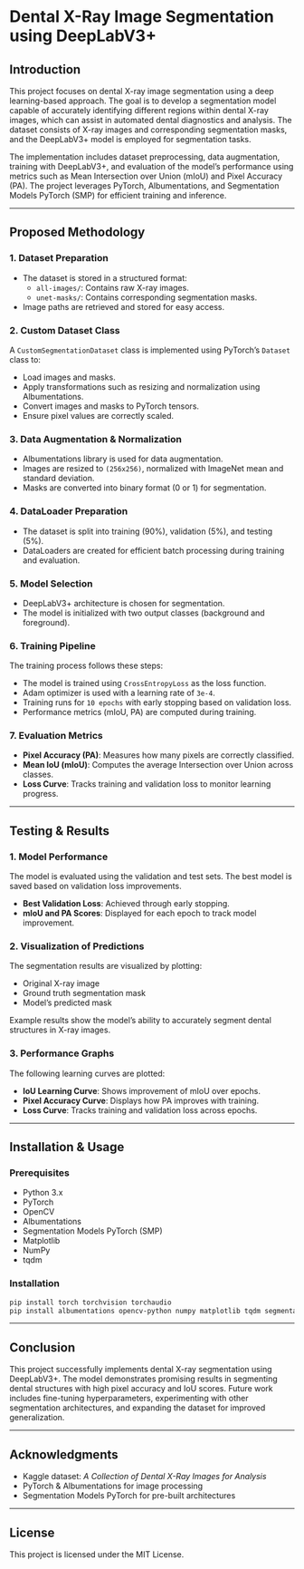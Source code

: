 # Dental X-Ray Image Segmentation using DeepLabV3+

## Introduction

This project focuses on dental X-ray image segmentation using a deep learning-based approach. The goal is to develop a segmentation model capable of accurately identifying different regions within dental X-ray images, which can assist in automated dental diagnostics and analysis. The dataset consists of X-ray images and corresponding segmentation masks, and the DeepLabV3+ model is employed for segmentation tasks.

The implementation includes dataset preprocessing, data augmentation, training with DeepLabV3+, and evaluation of the model’s performance using metrics such as Mean Intersection over Union (mIoU) and Pixel Accuracy (PA). The project leverages PyTorch, Albumentations, and Segmentation Models PyTorch (SMP) for efficient training and inference.

---

## Proposed Methodology

### 1. Dataset Preparation
- The dataset is stored in a structured format:
  - `all-images/`: Contains raw X-ray images.
  - `unet-masks/`: Contains corresponding segmentation masks.
- Image paths are retrieved and stored for easy access.

### 2. Custom Dataset Class
A `CustomSegmentationDataset` class is implemented using PyTorch’s `Dataset` class to:
- Load images and masks.
- Apply transformations such as resizing and normalization using Albumentations.
- Convert images and masks to PyTorch tensors.
- Ensure pixel values are correctly scaled.

### 3. Data Augmentation & Normalization
- Albumentations library is used for data augmentation.
- Images are resized to `(256x256)`, normalized with ImageNet mean and standard deviation.
- Masks are converted into binary format (0 or 1) for segmentation.

### 4. DataLoader Preparation
- The dataset is split into training (90%), validation (5%), and testing (5%).
- DataLoaders are created for efficient batch processing during training and evaluation.

### 5. Model Selection
- DeepLabV3+ architecture is chosen for segmentation.
- The model is initialized with two output classes (background and foreground).

### 6. Training Pipeline
The training process follows these steps:
- The model is trained using `CrossEntropyLoss` as the loss function.
- Adam optimizer is used with a learning rate of `3e-4`.
- Training runs for `10 epochs` with early stopping based on validation loss.
- Performance metrics (mIoU, PA) are computed during training.

### 7. Evaluation Metrics
- **Pixel Accuracy (PA)**: Measures how many pixels are correctly classified.
- **Mean IoU (mIoU)**: Computes the average Intersection over Union across classes.
- **Loss Curve**: Tracks training and validation loss to monitor learning progress.

---

## Testing & Results

### 1. Model Performance
The model is evaluated using the validation and test sets. The best model is saved based on validation loss improvements.
- **Best Validation Loss**: Achieved through early stopping.
- **mIoU and PA Scores**: Displayed for each epoch to track model improvement.

### 2. Visualization of Predictions
The segmentation results are visualized by plotting:
- Original X-ray image
- Ground truth segmentation mask
- Model’s predicted mask

Example results show the model’s ability to accurately segment dental structures in X-ray images.

### 3. Performance Graphs
The following learning curves are plotted:
- **IoU Learning Curve**: Shows improvement of mIoU over epochs.
- **Pixel Accuracy Curve**: Displays how PA improves with training.
- **Loss Curve**: Tracks training and validation loss across epochs.

---

## Installation & Usage

### Prerequisites
- Python 3.x
- PyTorch
- OpenCV
- Albumentations
- Segmentation Models PyTorch (SMP)
- Matplotlib
- NumPy
- tqdm

### Installation
```bash
pip install torch torchvision torchaudio
pip install albumentations opencv-python numpy matplotlib tqdm segmentation-models-pytorch
```

---

## Conclusion
This project successfully implements dental X-ray segmentation using DeepLabV3+. The model demonstrates promising results in segmenting dental structures with high pixel accuracy and IoU scores. Future work includes fine-tuning hyperparameters, experimenting with other segmentation architectures, and expanding the dataset for improved generalization.

---

## Acknowledgments
- Kaggle dataset: *A Collection of Dental X-Ray Images for Analysis*
- PyTorch & Albumentations for image processing
- Segmentation Models PyTorch for pre-built architectures

---

## License
This project is licensed under the MIT License.

